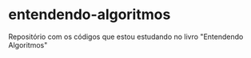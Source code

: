 # entendendo-algoritmos
Repositório com os códigos que estou estudando no livro "Entendendo Algoritmos"

